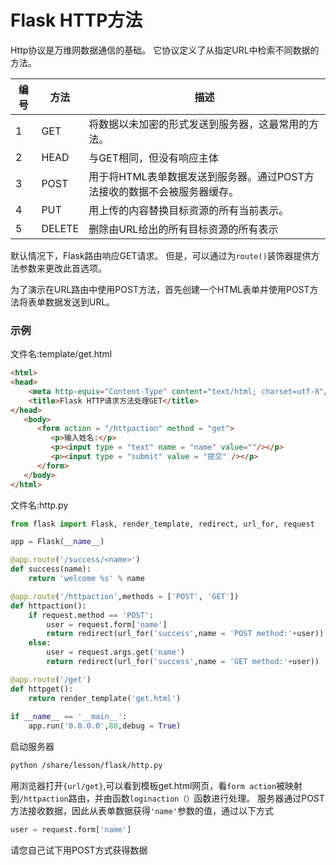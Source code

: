 # Flask HTTP方法

Http协议是万维网数据通信的基础。 它协议定义了从指定URL中检索不同数据的方法。

| 编号 | 方法   | 描述                                                         |
| ---- | ------ | ------------------------------------------------------------ |
| 1    | GET    | 将数据以未加密的形式发送到服务器，这最常用的方法。           |
| 2    | HEAD   | 与GET相同，但没有响应主体                                    |
| 3    | POST   | 用于将HTML表单数据发送到服务器。通过POST方法接收的数据不会被服务器缓存。 |
| 4    | PUT    | 用上传的内容替换目标资源的所有当前表示。                     |
| 5    | DELETE | 删除由URL给出的所有目标资源的所有表示                        |

默认情况下，Flask路由响应GET请求。 但是，可以通过为`route()`装饰器提供方法参数来更改此首选项。

为了演示在URL路由中使用POST方法，首先创建一个HTML表单并使用POST方法将表单数据发送到URL。

### 示例

文件名:template/get.html

```html
<html>
<head>
    <meta http-equiv="Content-Type" content="text/html; charset=utf-8"/>
    <title>Flask HTTP请求方法处理GET</title>
</head>
   <body>
      <form action = "/httpaction" method = "get">
         <p>输入姓名:</p>
         <p><input type = "text" name = "name" value=""/></p>
         <p><input type = "submit" value = "提交" /></p>
      </form>
   </body>
</html>
```

文件名:http.py

```python
from flask import Flask, render_template, redirect, url_for, request

app = Flask(__name__)

@app.route('/success/<name>')
def success(name):
    return 'welcome %s' % name

@app.route('/httpaction',methods = ['POST', 'GET'])
def httpaction():
    if request.method == 'POST':
        user = request.form['name']
        return redirect(url_for('success',name = 'POST method:'+user))
    else:
        user = request.args.get('name')
        return redirect(url_for('success',name = 'GET method:'+user))

@app.route('/get')
def httpget():
    return render_template('get.html')
    
if __name__ == '__main__':
    app.run('0.0.0.0',80,debug = True)
```

启动服务器

```bash
python /share/lesson/flask/http.py
```

用浏览器打开`{url/get}`,可以看到模板get.html网页，看`form action`被映射到`/httpaction`路由，并由函数`loginaction（）`函数进行处理。 服务器通过POST方法接收数据，因此从表单数据获得`'name'`参数的值，通过以下方式

```python
user = request.form['name']
```

请您自己试下用POST方式获得数据